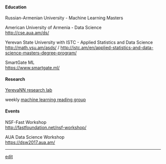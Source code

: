 

#### Education

Russian-Armenian University - Machine Learning Masters  

American University of Armenia - Data Science  
http://cse.aua.am/ds/

Yerevan State University with ISTC - Applied Statistics and Data Science  
http://math.ysu.am/asds/ / http://istc.am/en/applied-statistics-and-data-science-masters-degree-program/

SmartGate ML  
https://www.smartgate.ml/

#### Research

[YerevaNN research lab](http://yerevann.com/)

weekly [machine learning reading group](https://groups.google.com/forum/#!topic/ml-reading-group-yerevan/)

#### Events

NSF-Fast Workshop  
http://fastfoundation.net/nsf-workshop/

AUA Data Science Workshop  
https://dsw2017.aua.am/

---

[edit](https://github.com/mlevn/mlevn.github.io)
